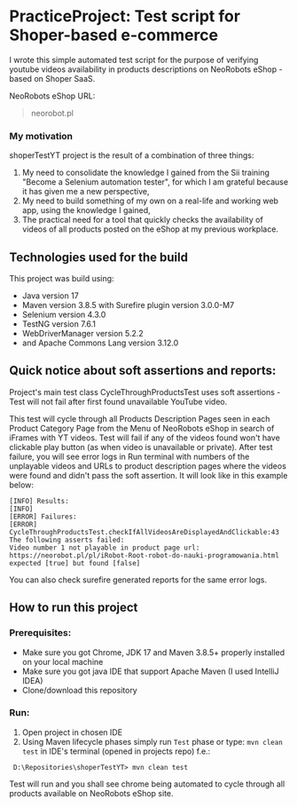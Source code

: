 # PracticeProject: Test script for Shoper-based e-commerce
I wrote this simple automated test script for the purpose of verifying youtube videos availability in
products descriptions on NeoRobots eShop - based on Shoper SaaS.

NeoRobots eShop URL:
> neorobot.pl

### My motivation
shoperTestYT project is the result of a combination of three things: 
1. My need to consolidate the knowledge I gained from the Sii training 
"Become a Selenium automation tester",  for which I am grateful because it has given me a new perspective,
2. My need to build something of my own on a real-life and working web app, using the knowledge I gained,
3. The practical need for a tool that quickly checks the availability of videos of all products posted on the eShop
at my previous workplace.

## Technologies used for the build
This project was build using:
* Java version 17 
* Maven version 3.8.5 with Surefire plugin version 3.0.0-M7
* Selenium version 4.3.0
* TestNG version 7.6.1
* WebDriverManager version 5.2.2
* and Apache Commons Lang version 3.12.0


## Quick notice about soft assertions and reports:
Project's main test class CycleThroughProductsTest uses soft assertions - Test will not fail after first found 
unavailable YouTube video. 

This test will cycle through all Products Description Pages seen in each
Product Category Page from the Menu of NeoRobots eShop in search of iFrames with YT videos.
Test will fail if any of the videos found won't have clickable play button (as when video is unavailable or private).
After test failure, you will see error logs in Run terminal with numbers of the unplayable videos and URLs
to product description pages where the videos were found and didn't pass the soft assertion. 
It will look like in this example below:
```
[INFO] Results:
[INFO]
[ERROR] Failures:
[ERROR]   CycleThroughProductsTest.checkIfAllVideosAreDisplayedAndClickable:43 The following asserts failed:
Video number 1 not playable in product page url: https://neorobot.pl/pl/iRobot-Root-robot-do-nauki-programowania.html expected [true] but found [false]

```
You can also check surefire generated reports for the same error logs.

## How to run this project

### Prerequisites:
* Make sure you got Chrome, JDK 17 and Maven 3.8.5+ properly installed on your local machine
* Make sure you got java IDE that support Apache Maven (I used IntelliJ IDEA)
* Clone/download this repository

### Run:

1. Open project in chosen IDE
2. Using Maven lifecycle phases simply run `Test` phase or type:
`mvn clean test` in IDE's terminal (opened in projects repo) f.e.:
```
 D:\Repositories\shoperTestYT> mvn clean test
 ```
Test will run and you shall see chrome being automated to cycle through all products available on NeoRobots eShop site.